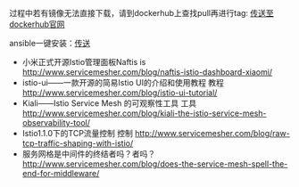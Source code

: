 过程中若有镜像无法直接下载，请到dockerhub上查找pull再进行tag: [传送至dockerhub官网](https://hub.docker.com/ "传送至dockerhub")

ansible一键安装：[传送](https://github.com/gjmzj/kubeasz "传送")

- 小米正式开源Istio管理面板Naftis is http://www.servicemesher.com/blog/naftis-istio-dashboard-xiaomi/
- istio-ui——一款开源的简易Istio UI的介绍和使用教程 教程 http://www.servicemesher.com/blog/istio-ui-tutorial/
- Kiali——Istio Service Mesh 的可观察性工具 工具 http://www.servicemesher.com/blog/kiali-the-istio-service-mesh-observability-tool/
- Istio1.1.0下的TCP流量控制 控制 http://www.servicemesher.com/blog/raw-tcp-traffic-shaping-with-istio/
- 服务网格是中间件的终结者吗？者吗？http://www.servicemesher.com/blog/does-the-service-mesh-spell-the-end-for-middleware/
